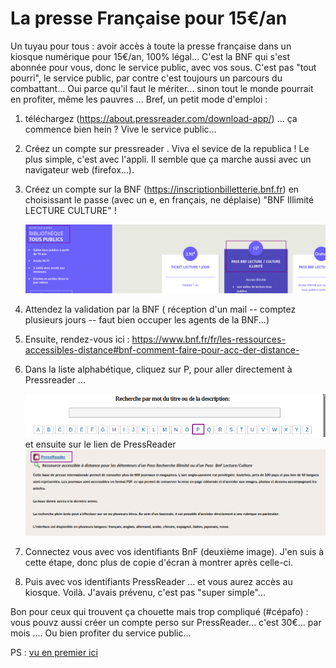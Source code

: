 # La presse Française pour 15€/an

Un tuyau pour tous : avoir accès à toute la presse française dans un kiosque numérique pour 15€/an,  100% légal...
 C'est la BNF qui s'est abonnée pour vous, donc le service public, avec vos sous.
C'est pas "tout pourri", le service public, par contre c'est toujours un parcours du combattant...
Oui parce qu'il faut le mériter... sinon tout le monde pourrait en profiter, même les pauvres ...
Bref, un petit mode d'emploi :


1. téléchargez (https://about.pressreader.com/download-app/) ... ça commence bien hein ? Vive le service public...
2. Créez un compte sur pressreader . Viva el sevice de la  republica ! Le plus simple, c'est avec l'appli. Il semble que ça marche aussi avec un navigateur web (firefox...).
3. Créez un compte sur la BNF (https://inscriptionbilletterie.bnf.fr) en choisissant le passe (avec un e, en français, ne déplaise) "BNF Illimité LECTURE CULTURE" !

    ![abonnement_bnf.png](./images/abonnement_bnf.png)

4. Attendez la validation par la BNF ( réception d'un mail -- comptez plusieurs jours -- faut bien occuper les agents de la BNF...)

5. Ensuite, rendez-vous ici : https://www.bnf.fr/fr/les-ressources-accessibles-distance#bnf-comment-faire-pour-acc-der-distance-

6. Dans la liste alphabétique, cliquez sur P, pour aller directement à Pressreader ...

    ![bnf_p_comme_pressreader.png](./images/bnf_p_comme_pressreader.png)
  et ensuite sur le lien de PressReader
    ![bnf_pressreader.png](./images/bnf_pressreader.png)

7. Connectez vous avec vos identifiants  BnF (deuxième image).
  J'en suis à cette étape, donc plus de copie d'écran à montrer après celle-ci.

8. Puis avec vos identifiants PressReader ... et vous aurez accès au kiosque.
  Voilà. J'avais prévenu, c'est pas "super simple"...

Bon pour ceux qui trouvent ça chouette mais trop compliqué (#cépafo) :  vous pouvz aussi créer un compte perso sur PressReader... c'est 30€... par mois ....  Ou bien profiter du service public...


PS : [vu en premier ici](https://twitter.com/Silvae/status/1482037482858463236)

